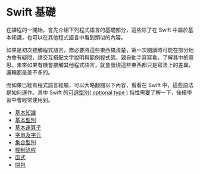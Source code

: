# Swift 基礎

在課程的一開始，會先介紹下列程式語言的基礎部分，這些除了在 Swift 中屬於基本知識，也可以在其他程式語言中看到類似的內容。

如果是初次接觸程式語言，務必要將這些東西搞清楚，第一次閱讀時可能在部分地方會有疑問，請交互搭配文字說明與範例程式碼，親自動手寫寫看，了解其中的意思。未來如果有機會接觸其他程式語言，就會發現這些東西都只是寫法上的差異，邏輯都是差不多的。

而如果已經有程式語言經驗，可以大略翻閱以下內容，看看在 Swift 中，這些語法是如何運作。其中 Swift 的[可選型別( optional type )](../ch1/types.md#optional_type) 特性需要了解一下，後續學習中會經常使用到。

- [基本知識](../ch1/basics.md)
- [基本型別](../ch1/types.md)
- [基本運算子](../ch1/basic_operators.md)
- [字串及字元](../ch1/strings_characters.md)
- [集合型別](../ch1/collection_types.md)
- [控制流程](../ch1/control_flow.md)
- [函式](../ch1/functions.md)
- [閉包](../ch1/closures.md)

